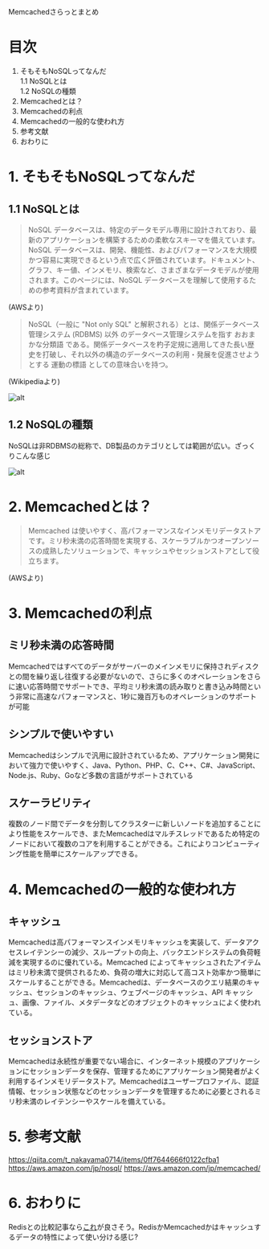 Memcachedさらっとまとめ

# 目次
1. そもそもNoSQLってなんだ<br>
  1.1 NoSQLとは<br>
  1.2 NoSQLの種類
2. Memcachedとは？
3. Memcachedの利点
4. Memcachedの一般的な使われ方
5. 参考文献
6. おわりに

# 1. そもそもNoSQLってなんだ
## 1.1 NoSQLとは
> NoSQL データベースは、特定のデータモデル専用に設計されており、最新のアプリケーションを構築するための柔軟なスキーマを備えています。NoSQL データベースは、開発、機能性、およびパフォーマンスを大規模かつ容易に実現できるという点で広く評価されています。ドキュメント、グラフ、キー値、インメモリ、検索など、さまざまなデータモデルが使用されます。このページには、NoSQL データベースを理解して使用するための参考資料が含まれています。

(AWSより)

> NoSQL（一般に "Not only SQL" と解釈される）とは、関係データベース管理システム (RDBMS) 以外 のデータベース管理システムを指す おおまかな分類語 である。関係データベースを杓子定規に適用してきた長い歴史を打破し、それ以外の構造のデータベースの利用・発展を促進させようとする 運動の標語 としての意味合いを持つ。

(Wikipediaより)

![alt](https://camo.qiitausercontent.com/8d9ecf9bf194e1f4ed96ef5256022ece6a0f9e84/68747470733a2f2f71696974612d696d6167652d73746f72652e73332e616d617a6f6e6177732e636f6d2f302f34353235332f65333732386532632d653534662d656134302d306339642d3063663639616134626363352e6a706567)

## 1.2 NoSQLの種類
NoSQLは非RDBMSの総称で、DB製品のカテゴリとしては範囲が広い。ざっくりこんな感じ

![alt](https://camo.qiitausercontent.com/3e73e1910c715f8338b5388e038723166c9fc7ca/68747470733a2f2f71696974612d696d6167652d73746f72652e73332e616d617a6f6e6177732e636f6d2f302f34353235332f66306566353763652d356432662d343965652d653439352d6238346631356365333863662e6a706567)


# 2. Memcachedとは？
> Memcached は使いやすく、高パフォーマンスなインメモリデータストアです。ミリ秒未満の応答時間を実現する、スケーラブルかつオープンソースの成熟したソリューションで、キャッシュやセッションストアとして役立ちます。

(AWSより)
# 3. Memcachedの利点
## ミリ秒未満の応答時間
Memcachedではすべてのデータがサーバーのメインメモリに保持されディスクとの間を繰り返し往復する必要がないので、さらに多くのオペレーションをさらに速い応答時間でサポートでき、平均ミリ秒未満の読み取りと書き込み時間という非常に高速なパフォーマンスと、1秒に幾百万ものオペレーションのサポートが可能

## シンプルで使いやすい
Memcachedはシンプルで汎用に設計されているため、アプリケーション開発において強力で使いやすく、Java、Python、PHP、C、C++、C#、JavaScript、Node.js、Ruby、Goなど多数の言語がサポートされている

## スケーラビリティ
複数のノード間でデータを分割してクラスターに新しいノードを追加することにより性能をスケールでき、またMemcachedはマルチスレッドであるため特定のノードにおいて複数のコアを利用することができる。これによりコンピューティング性能を簡単にスケールアップできる。

# 4. Memcachedの一般的な使われ方
## キャッシュ
Memcachedは高パフォーマンスインメモリキャッシュを実装して、データアクセスレイテンシーの減少、スループットの向上、バックエンドシステムの負荷軽減を実現するのに優れている。Memcached によってキャッシュされたアイテムはミリ秒未満で提供されるため、負荷の増大に対応して高コスト効率かつ簡単にスケールすることができる。Memcachedは、データベースのクエリ結果のキャッシュ、セッションのキャッシュ、ウェブページのキャッシュ、API キャッシュ、画像、ファイル、メタデータなどのオブジェクトのキャッシュによく使われている。

## セッションストア
Memcachedは永続性が重要でない場合に、インターネット規模のアプリケーションにセッションデータを保存、管理するためにアプリケーション開発者がよく利用するインメモリデータストア。Memcachedはユーザープロファイル、認証情報、セッション状態などのセッションデータを管理するために必要とされるミリ秒未満のレイテンシーやスケールを備えている。

# 5. 参考文献
https://qiita.com/t_nakayama0714/items/0ff7644666f0122cfba1
https://aws.amazon.com/jp/nosql/
https://aws.amazon.com/jp/memcached/

# 6. おわりに
Redisとの比較記事なら[これ](https://yakst.com/ja/posts/3243)が良さそう。RedisかMemcachedかはキャッシュするデータの特性によって使い分ける感じ?
